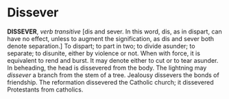# Dissever

**DISSEVER**, _verb transitive_ \[dis and sever. In this word, dis, as in dispart, can have no effect, unless to augment the signification, as dis and sever both denote separation.\] To dispart; to part in two; to divide asunder; to separate; to disunite, either by violence or not. When with force, it is equivalent to rend and burst. It may denote either to cut or to tear asunder. In beheading, the head is dissevered from the body. The lightning may _dissever_ a branch from the stem of a tree. Jealousy dissevers the bonds of friendship. The reformation dissevered the Catholic church; it dissevered Protestants from catholics.